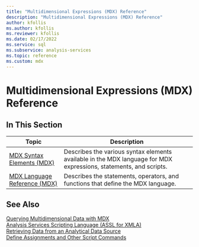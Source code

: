 ```yaml
---
title: "Multidimensional Expressions (MDX) Reference"
description: "Multidimensional Expressions (MDX) Reference"
author: kfollis
ms.author: kfollis
ms.reviewer: kfollis
ms.date: 02/17/2022
ms.service: sql
ms.subservice: analysis-services
ms.topic: reference
ms.custom: mdx
---
```

# Multidimensional Expressions (MDX) Reference


    
## In This Section  
  
|Topic|Description|  
|-----------|-----------------|  
|[MDX Syntax Elements &#40;MDX&#41;](../mdx/mdx-syntax-elements-mdx.md)|Describes the various syntax elements available in the MDX language for MDX expressions, statements, and scripts.|  
|[MDX Language Reference &#40;MDX&#41;](../mdx/mdx-language-reference-mdx.md)|Describes the statements, operators, and functions that define the MDX language.|  
  
## See Also  
 [Querying Multidimensional Data with MDX](/analysis-services/multidimensional-models/mdx/querying-multidimensional-data-with-mdx)   
 [Analysis Services Scripting Language &#40;ASSL for XMLA&#41;](/analysis-services/assl/analysis-services-scripting-language-assl-for-xmla)   
 [Retrieving Data from an Analytical Data Source](/analysis-services/adomd/multidimensional-models-adomd-net-client/retrieving-data-from-an-analytical-data-source)   
 [Define Assignments and Other Script Commands](/analysis-services/multidimensional-models/define-assignments-and-other-script-commands)  
  
